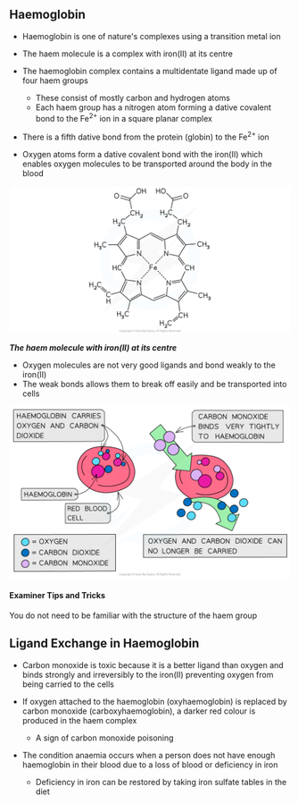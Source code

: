 Haemoglobin
-----------

* Haemoglobin is one of nature's complexes using a transition metal ion
* The haem molecule is a complex with iron(II) at its centre
* The haemoglobin complex contains a multidentate ligand made up of four haem groups

  + These consist of mostly carbon and hydrogen atoms
  + Each haem group has a nitrogen atom forming a dative covalent bond to the Fe<sup>2+</sup> ion in a square planar complex
* There is a fifth dative bond from the protein (globin) to the Fe<sup>2+</sup> ion
* Oxygen atoms form a dative covalent bond with the iron(II) which enables oxygen molecules to be transported around the body in the blood

![Haemoglobin, downloadable AS & A Level Biology revision notes](Haemoglobin.png)

<i><b>The haem molecule with iron(II) at its centre</b></i>

* Oxygen molecules are not very good ligands and bond weakly to the iron(II)
* The weak bonds allows them to break off easily and be transported into cells

![Hydrocarbons Toxic Effect CO, downloadable AS & A Level Chemistry revision notes](3.2-Hydrocarbons-Toxic-Effect-CO_1.png)

#### Examiner Tips and Tricks

You do not need to be familiar with the structure of the haem group

Ligand Exchange in Haemoglobin
------------------------------

* Carbon monoxide is toxic because it is a better ligand than oxygen and binds strongly and irreversibly to the iron(II) preventing oxygen from being carried to the cells
* If oxygen attached to the haemoglobin (oxyhaemoglobin) is replaced by carbon monoxide (carboxyhaemoglobin), a darker red colour is produced in the haem complex

  + A sign of carbon monoxide poisoning
* The condition anaemia occurs when a person does not have enough haemoglobin in their blood due to a loss of blood or deficiency in iron

  + Deficiency in iron can be restored by taking iron sulfate tables in the diet